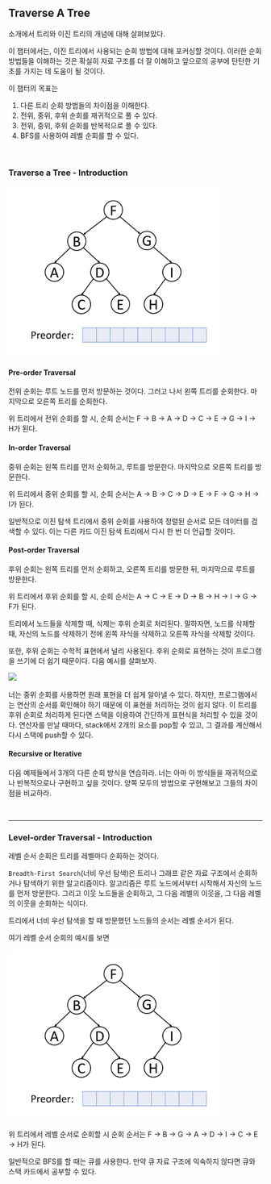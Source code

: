 ## Traverse A Tree

소개에서 트리와 이진 트리의 개념에 대해 살펴보았다.

이 챕터에서는, 이진 트리에서 사용되는 순회 방법에 대해 포커싱할 것이다. 이러한 순회 방법들을 이해하는 것은 확실히 자료 구조를 더 잘 이해하고 앞으로의 공부에 탄탄한 기초를 가지는 데 도움이 될 것이다.

이 챕터의 목표는

1. 다른 트리 순회 방법들의 차이점을 이해한다.
2. 전위, 중위, 후위 순회를 재귀적으로 풀 수 있다.
3. 전위, 중위, 후위 순회를 반복적으로 풀 수 있다.
4. BFS를 사용하여 레벨 순회를 할 수 있다.

<br>

### Traverse a Tree - Introduction

![img.png](img.png)

#### Pre-order Traversal

전위 순회는 루트 노드를 먼저 방문하는 것이다. 그러고 나서 왼쪽 트리를 순회한다. 마지막으로 오른쪽 트리를 순회한다.

위 트리에서 전위 순회를 할 시, 순회 순서는 F → B → A → D → C → E → G → I → H가 된다.

#### In-order Traversal

중위 순회는 왼쪽 트리를 먼저 순회하고, 루트를 방문한다. 마지막으로 오른쪽 트리를 방문한다.

위 트리에서 중위 순회를 할 시, 순회 순서는 A → B → C → D → E → F → G → H → I가 된다.

일반적으로 이진 탐색 트리에서 중위 순회를 사용하여 정렬된 순서로 모든 데이터를 검색할 수 있다. 이는 다른 카드 이진 탐색 트리에서 다시 한 번 더 언급할 것이다.

#### Post-order Traversal

후위 순회는 왼쪽 트리를 먼저 순회하고, 오른쪽 트리를 방문한 뒤, 마지막으로 루트를 방문한다.

위 트리에서 후위 순회를 할 시, 순회 순서는 A → C → E → D → B → H → I → G → F가 된다.

트리에서 노드들을 삭제할 때, 삭제는 후위 순회로 처리된다. 말하자면, 노드를 삭제할 때, 자신의 노드를 삭제하기 전에 왼쪽 자식을 삭제하고 오른쪽 자식을 삭제할 것이다.

또한, 후위 순회는 수학적 표현에서 널리 사용된다. 후위 순회로 표현하는 것이 프로그램을 쓰기에 더 쉽기 때문이다. 다음 예시를 살펴보자.

<img src="https://leetcode.com/explore/learn/card/data-structure-tree/134/traverse-a-tree/Figures/binary_tree/mathematical_expression.png" width="290px">

너는 중위 순회를 사용하면 원래 표현을 더 쉽게 알아낼 수 있다. 하지만, 프로그램에서는 연산의 순서를 확인해야 하기 때문에 이 표현을 처리하는 것이 쉽지 않다. 이 트리를 후위 순회로 처리하게 된다면 스택을
이용하여 간단하게 표현식을 처리할 수 있을 것이다. 연산자를 만날 때마다, stack에서 2개의 요소를 pop할 수 있고, 그 결과를 계산해서 다시 스택에 push할 수 있다.

#### Recursive or Iterative

다음 예제들에서 3개의 다른 순회 방식을 연습하라. 너는 아마 이 방식들을 재귀적으로나 반복적으로나 구현하고 싶을 것이다. 양쪽 모두의 방법으로 구현해보고 그들의 차이점을 비교하라.

<br>

---

### Level-order Traversal - Introduction

레벨 순서 순회은 트리를 레벨마다 순회하는 것이다.

`Breadth-First Search`(너비 우선 탐색)은 트리나 그래프 같은 자료 구조에서 순회하거나 탐색하기 위한 알고리즘이다. 알고리즘은 루트 노드에서부터 시작해서 자신의 노드를 먼저 방문한다. 그리고 이웃
노드들을 순회하고, 그 다음 레벨의 이웃을, 그 다음 레벨의 이웃을 순회하는 식이다.

트리에서 너비 우선 탐색을 할 때 방문했던 노드들의 순서는 레벨 순서가 된다.

여기 레벨 순서 순회의 예시를 보면

![img.png](img.png)

위 트리에서 레벨 순서로 순회할 시 순회 순서는 F → B → G → A → D → I → C → E → H가 된다.

일반적으로 BFS를 할 때는 큐를 사용한다. 만약 큐 자료 구조에 익숙하지 않다면 큐와 스택 카드에서 공부할 수 있다.

